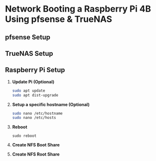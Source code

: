 # Network Booting a Raspberry Pi 4B Using pfsense & TrueNAS

## pfsense Setup

## TrueNAS Setup

## Raspberry Pi Setup

1. **Update Pi (Optional)**

    ```bash
    sudo apt update
    sudo apt dist-upgrade
    ```

2. **Setup a specific hostname (Optional)**

    ```bash
    sudo nano /etc/hostname
    sudo nano /etc/hosts
    ```


    

3. **Reboot**

    `sudo reboot`

4. **Create NFS Boot Share**






5. **Create NFS Root Share**
